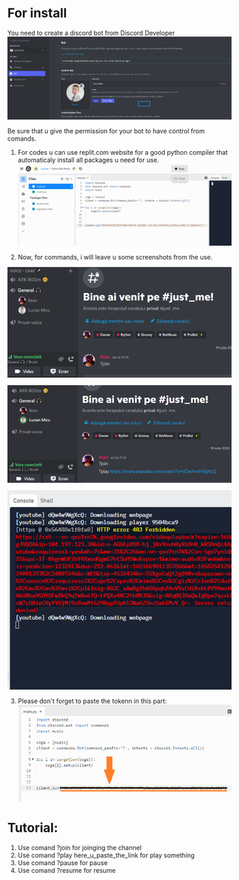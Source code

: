 # For install 
You need to create a discord bot from Discord Developer
![discord_developer](https://github.com/Leonard1403/Personal-Projects/blob/main/Python%20Bot%20Music/images/discord%20developer.png)

Be sure that u give the permission for your bot to have control from comands.

1. For codes u can use replit.com website for a good python compiler that 
automaticaly install all packages u need for use.
![replit](https://github.com/Leonard1403/Personal-Projects/blob/main/Python%20Bot%20Music/images/replit.png)

2. Now, for commands, i will leave u some screenshots from the use.

![discord_join](https://github.com/Leonard1403/Personal-Projects/blob/main/Python%20Bot%20Music/images/discord_join.png)

![discor_play](https://github.com/Leonard1403/Personal-Projects/blob/main/Python%20Bot%20Music/images/discord_play.png)

![console](https://github.com/Leonard1403/Personal-Projects/blob/main/Python%20Bot%20Music/images/console.png)

3. Please don't forget to paste the tokenn in this part:
![token](https://github.com/Leonard1403/Personal-Projects/blob/main/Python%20Bot%20Music/images/token.png)
# Tutorial:

1. Use comand ?join for joinging the channel
2. Use comand ?play here_u_paste_the_link for play something
3. Use comand ?pause for pause
4. Use comand ?resume for resume